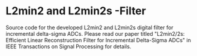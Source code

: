 # L2min2 and L2min2s -Filter
Source code for the developed L2min2 and L2min2s digital filter for incremental delta-sigma ADCs.
Please read our paper titled "L2min2/2s: Efficient Linear Reconstruction Filter for Incremental Delta-Sigma ADCs" in IEEE Transactions on Signal Processing for details.
